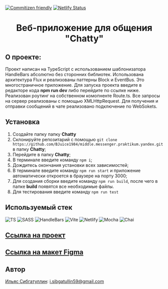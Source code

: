[![Commitizen friendly](https://img.shields.io/badge/commitizen-friendly-brightgreen.svg)](http://commitizen.github.io/cz-cli/)
[![Netlify Status](https://api.netlify.com/api/v1/badges/88434455-8cb0-47c4-bae9-b763d88135f9/deploy-status?branch=deploy)](https://app.netlify.com/sites/startling-faloodeh-01b44f/deploys)
<h1 align="center">Веб-приложение для общения "Chatty"</h1>

## О проекте:
Проект написан на TypeScript с использованием шаблонизатора HandleBars абсолютно без сторонних библиотек. Использована архитектура Flux и реализованы паттерны Block и EventBus. Это многостраничное приложение. Для запуска проекта введите в редакторе кода **npm run dev** либо перейдите по ссылке ниже. Реализован роутинг на собственном комопненте Route.ts. Все запросы на сервер реализованы с помощью XMLHttpRequest. Для получения и отправки сообщений в чате реализовано подключение по WebSokets.

## Установка

1. Создайте папку папку **Chatty**
2. Склонируйте репозитарий с помощью `git clone https://github.com/BJuice1984/middle.messenger.praktikum.yandex.git` в папку **Chatty**;
3. Перейдите в папку **Chatty**;
4. В терминале введите команду `npm i`;
5. Дождитесь окончания установки всех зависимостей;
6. В терминале введите команду `npm run start` и приложение автоматически откроется в браузере на порту 3000;
7. Для создания сборки введите команду `npm run build`, после чего в папке **build** появятся все необходимые файлы.
8. Для тестирования введите команду `npm run test`

## Используемый стек
![TS](https://img.shields.io/badge/typescript%20-%23007ACC.svg?&style=for-the-badge&logo=typescript&logoColor=white)
![SASS](https://img.shields.io/badge/SASS%20-hotpink.svg?&style=for-the-badge&logo=SASS&logoColor=white)
![HandleBars](https://img.shields.io/badge/Handlebars-23272f?style=for-the-badge&logo=handlebarsdotjs)
![Vite](https://img.shields.io/badge/Vite-23272f?style=for-the-badge&logo=vite)
![Netlify](https://img.shields.io/badge/netlify-%23000000.svg?style=for-the-badge&logo=netlify&logoColor=#00C7B7)
![Mocha](https://img.shields.io/badge/mocha.js-323330?style=for-the-badge&logo=mocha&logoColor=Brown)
![Chai](https://img.shields.io/badge/chai.js-323330?style=for-the-badge&logo=chai&logoColor=red)

## [Ссылка на проект](https://deploy-preview-5--startling-faloodeh-01b44f.netlify.app/)
## [Ссылка на макет Figma](https://www.figma.com/file/bM8yGd4zQLl4H7VQSThAma/Chatty-UI-Kit---Messenger-App?type=design&node-id=0%3A1&mode=design&t=S96tosRx5QfhpWsh-1)

## Автор

[Ильяс Сибгатуллин](https://github.com/BJuice1984): [i.sibgatullin59@gmail.com](i.sibgatullin59@gmail.com)
